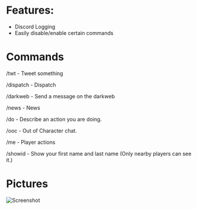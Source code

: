 # Features:
- Discord Logging
- Easily disable/enable certain commands



# Commands
/twt - Tweet something

/dispatch - Dispatch

/darkweb - Send a message on the darkweb

/news - News

/do - Describe an action you are doing.

/ooc - Out of Character chat.

/me - Player actions

/showid - Show your first name and last name (Only nearby players can see it.)



# Pictures

![Screenshot](https://i.imgur.com/OfdI43o.png)
